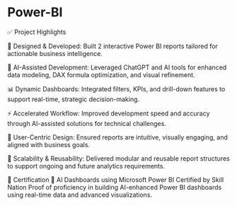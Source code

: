 # Power-BI



✅ Project Highlights

🎯 Designed & Developed: Built 2 interactive Power BI reports tailored for actionable business intelligence.

🤖 AI-Assisted Development: Leveraged ChatGPT and AI tools for enhanced data modeling, DAX formula optimization, and visual refinement.

📊 Dynamic Dashboards: Integrated filters, KPIs, and drill-down features to support real-time, strategic decision-making.

⚡ Accelerated Workflow: Improved development speed and accuracy through AI-assisted solutions for technical challenges.

🧩 User-Centric Design: Ensured reports are intuitive, visually engaging, and aligned with business goals.

🔁 Scalability & Reusability: Delivered modular and reusable report structures to support ongoing and future analytics requirements.



🏅 Certification
📜 AI Dashboards using Microsoft Power BI
Certified by Skill Nation
Proof of proficiency in building AI-enhanced Power BI dashboards using real-time data and advanced visualizations.
